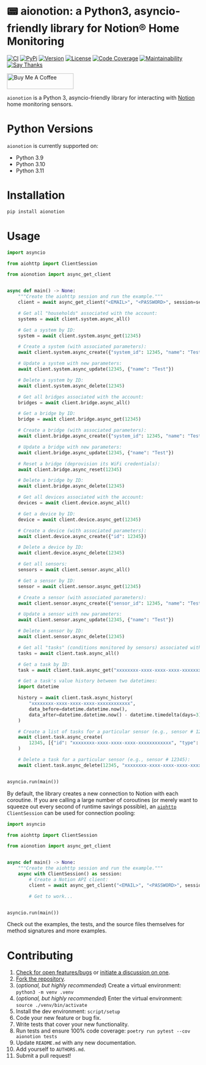 # 📟 aionotion: a Python3, asyncio-friendly library for Notion® Home Monitoring

[![CI](https://github.com/bachya/aionotion/workflows/CI/badge.svg)](https://github.com/bachya/aionotion/actions)
[![PyPi](https://img.shields.io/pypi/v/aionotion.svg)](https://pypi.python.org/pypi/aionotion)
[![Version](https://img.shields.io/pypi/pyversions/aionotion.svg)](https://pypi.python.org/pypi/aionotion)
[![License](https://img.shields.io/pypi/l/aionotion.svg)](https://github.com/bachya/aionotion/blob/main/LICENSE)
[![Code Coverage](https://codecov.io/gh/bachya/aionotion/branch/dev/graph/badge.svg)](https://codecov.io/gh/bachya/aionotion)
[![Maintainability](https://api.codeclimate.com/v1/badges/bd79edca07c8e4529cba/maintainability)](https://codeclimate.com/github/bachya/aionotion/maintainability)
[![Say Thanks](https://img.shields.io/badge/SayThanks-!-1EAEDB.svg)](https://saythanks.io/to/bachya)

<a href="https://www.buymeacoffee.com/bachya1208P" target="_blank"><img src="https://cdn.buymeacoffee.com/buttons/default-orange.png" alt="Buy Me A Coffee" height="41" width="174"></a>

`aionotion` is a Python 3, asyncio-friendly library for interacting with
[Notion](https://getnotion.com) home monitoring sensors.

# Python Versions

`aionotion` is currently supported on:

- Python 3.9
- Python 3.10
- Python 3.11

# Installation

```bash
pip install aionotion
```

# Usage

```python
import asyncio

from aiohttp import ClientSession

from aionotion import async_get_client


async def main() -> None:
    """Create the aiohttp session and run the example."""
    client = await async_get_client("<EMAIL>", "<PASSWORD>", session=session)

    # Get all "households" associated with the account:
    systems = await client.system.async_all()

    # Get a system by ID:
    system = await client.system.async_get(12345)

    # Create a system (with associated parameters):
    await client.system.async_create({"system_id": 12345, "name": "Test"})

    # Update a system with new parameters:
    await client.system.async_update(12345, {"name": "Test"})

    # Delete a system by ID:
    await client.system.async_delete(12345)

    # Get all bridges associated with the account:
    bridges = await client.bridge.async_all()

    # Get a bridge by ID:
    bridge = await client.bridge.async_get(12345)

    # Create a bridge (with associated parameters):
    await client.bridge.async_create({"system_id": 12345, "name": "Test"})

    # Update a bridge with new parameters:
    await client.bridge.async_update(12345, {"name": "Test"})

    # Reset a bridge (deprovision its WiFi credentials):
    await client.bridge.async_reset(12345)

    # Delete a bridge by ID:
    await client.bridge.async_delete(12345)

    # Get all devices associated with the account:
    devices = await client.device.async_all()

    # Get a device by ID:
    device = await client.device.async_get(12345)

    # Create a device (with associated parameters):
    await client.device.async_create({"id": 12345})

    # Delete a device by ID:
    await client.device.async_delete(12345)

    # Get all sensors:
    sensors = await client.sensor.async_all()

    # Get a sensor by ID:
    sensor = await client.sensor.async_get(12345)

    # Create a sensor (with associated parameters):
    await client.sensor.async_create({"sensor_id": 12345, "name": "Test"})

    # Update a sensor with new parameters:
    await client.sensor.async_update(12345, {"name": "Test"})

    # Delete a sensor by ID:
    await client.sensor.async_delete(12345)

    # Get all "tasks" (conditions monitored by sensors) associated with the account:
    tasks = await client.task.async_all()

    # Get a task by ID:
    task = await client.task.async_get("xxxxxxxx-xxxx-xxxx-xxxx-xxxxxxxxxxxx")

    # Get a task's value history between two datetimes:
    import datetime

    history = await client.task.async_history(
        "xxxxxxxx-xxxx-xxxx-xxxx-xxxxxxxxxxxx",
        data_before=datetime.datetime.now(),
        data_after=datetime.datetime.now() - datetime.timedelta(days=3),
    )

    # Create a list of tasks for a particular sensor (e.g., sensor # 12345):
    await client.task.async_create(
        12345, [{"id": "xxxxxxxx-xxxx-xxxx-xxxx-xxxxxxxxxxxx", "type": "missing"}]
    )

    # Delete a task for a particular sensor (e.g., sensor # 12345):
    await client.task.async_delete(12345, "xxxxxxxx-xxxx-xxxx-xxxx-xxxxxxxxxxxx")


asyncio.run(main())
```

By default, the library creates a new connection to Notion with each coroutine. If you
are calling a large number of coroutines (or merely want to squeeze out every second of
runtime savings possible), an
[`aiohttp`](https://github.com/aio-libs/aiohttp) `ClientSession` can be used for connection
pooling:

```python
import asyncio

from aiohttp import ClientSession

from aionotion import async_get_client


async def main() -> None:
    """Create the aiohttp session and run the example."""
    async with ClientSession() as session:
        # Create a Notion API client:
        client = await async_get_client("<EMAIL>", "<PASSWORD>", session=session)

        # Get to work...


asyncio.run(main())
```

Check out the examples, the tests, and the source files themselves for method
signatures and more examples.

# Contributing

1. [Check for open features/bugs](https://github.com/bachya/aionotion/issues)
   or [initiate a discussion on one](https://github.com/bachya/aionotion/issues/new).
2. [Fork the repository](https://github.com/bachya/aionotion/fork).
3. (_optional, but highly recommended_) Create a virtual environment: `python3 -m venv .venv`
4. (_optional, but highly recommended_) Enter the virtual environment: `source ./venv/bin/activate`
5. Install the dev environment: `script/setup`
6. Code your new feature or bug fix.
7. Write tests that cover your new functionality.
8. Run tests and ensure 100% code coverage: `poetry run pytest --cov aionotion tests`
9. Update `README.md` with any new documentation.
10. Add yourself to `AUTHORS.md`.
11. Submit a pull request!
